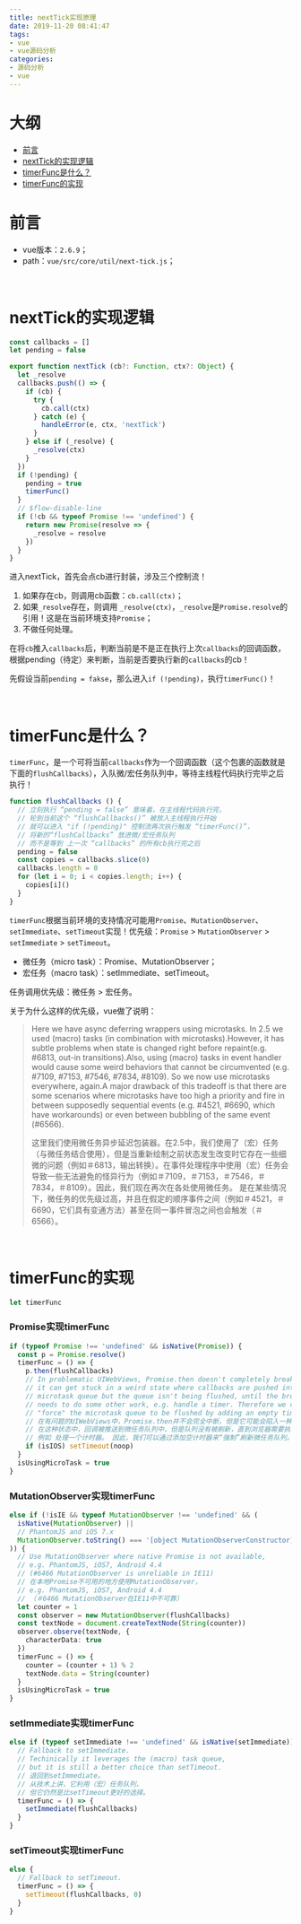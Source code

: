 ```yaml
---
title: nextTick实现原理
date: 2019-11-20 08:41:47
tags:
- vue
- vue源码分析
categories:
- 源码分析
- vue
---
```



# 大纲

- [前言](#前言)
- [nextTick的实现逻辑](#nextTick的实现逻辑)
- [timerFunc是什么？](#timerFunc是什么？)
- [timerFunc的实现](#timerFunc的实现)

<!-- more -->

# 前言

- vue版本：`2.6.9`；
- path：`vue/src/core/util/next-tick.js`；

&nbsp;

# nextTick的实现逻辑

```typescript
const callbacks = []
let pending = false

export function nextTick (cb?: Function, ctx?: Object) {
  let _resolve
  callbacks.push(() => {
    if (cb) {
      try {
        cb.call(ctx)
      } catch (e) {
        handleError(e, ctx, 'nextTick')
      }
    } else if (_resolve) {
      _resolve(ctx)
    }
  })
  if (!pending) {
    pending = true
    timerFunc()
  }
  // $flow-disable-line
  if (!cb && typeof Promise !== 'undefined') {
    return new Promise(resolve => {
      _resolve = resolve
    })
  }
}
```

进入nextTick，首先会点cb进行封装，涉及三个控制流！

1. 如果存在cb，则调用cb函数：`cb.call(ctx)`；
2. 如果`_resolve`存在，则调用 `_resolve(ctx)`，`_resolve`是`Promise.resolve`的引用！这是在当前环境支持`Promise`；
3. 不做任何处理。

在将`cb`推入`callbacks`后，判断当前是不是正在执行上次`callbacks`的回调函数，根据pending（待定）来判断，当前是否要执行新的`callbacks`的cb！



先假设当前`pending = fakse`，那么进入`if (!pending)`，执行`timerFunc()`！

&nbsp;

# timerFunc是什么？

`timerFunc`，是一个可将当前`callbacks`作为一个回调函数（这个包裹的函数就是下面的`flushCallbacks`），入队微/宏任务队列中，等待主线程代码执行完毕之后执行！

```typescript
function flushCallbacks () {
  // 立刻执行 “pending = false” 意味着，在主线程代码执行完，
  // 轮到当前这个 “flushCallbacks()” 被放入主线程执行开始
  // 就可以进入 "if (!pending)" 控制流再次执行触发 “timerFunc()”，
  // 将新的“flushCallbacks” 放进微/宏任务队列
  // 而不是等到 上一次 “callbacks” 的所有cb执行完之后
  pending = false
  const copies = callbacks.slice(0)
  callbacks.length = 0
  for (let i = 0; i < copies.length; i++) {
    copies[i]()
  }
}
```



`timerFunc`根据当前环境的支持情况可能用`Promise`、`MutationObserver`、`setImmediate`、`setTimeout`实现！优先级：`Promise` > `MutationObserver` > `setImmediate` > `setTimeout`。

- 微任务（micro task）：Promise、MutationObserver；
- 宏任务（macro task）：setImmediate、setTimeout。

任务调用优先级：微任务 > 宏任务。



关于为什么这样的优先级，vue做了说明：

> Here we have async deferring wrappers using microtasks. In 2.5 we used (macro) tasks (in combination with microtasks).However, it has subtle problems when state is changed right before repaint(e.g. #6813, out-in transitions).Also, using (macro) tasks in event handler would cause some weird behaviors that cannot be circumvented (e.g. #7109, #7153, #7546, #7834, #8109). So we now use microtasks everywhere, again.A major drawback of this tradeoff is that there are some scenarios where microtasks have too high a priority and fire in between supposedly sequential events (e.g. #4521, #6690, which have workarounds) or even between bubbling of the same event (#6566).
>
> 这里我们使用微任务异步延迟包装器。在2.5中，我们使用了（宏）任务（与微任务结合使用），但是当重新绘制之前状态发生改变时它存在一些细微的问题（例如＃6813，输出转换）。在事件处理程序中使用（宏）任务会导致一些无法避免的怪异行为（例如＃7109，＃7153，＃7546，＃7834，＃8109）。因此，我们现在再次在各处使用微任务。 是在某些情况下，微任务的优先级过高，并且在假定的顺序事件之间（例如＃4521，＃6690，它们具有变通方法）甚至在同一事件冒泡之间也会触发（＃6566）。

&nbsp;


# timerFunc的实现

```typescript
let timerFunc
```



### Promise实现timerFunc

```typescript
if (typeof Promise !== 'undefined' && isNative(Promise)) {
  const p = Promise.resolve()
  timerFunc = () => {
    p.then(flushCallbacks)
    // In problematic UIWebViews, Promise.then doesn't completely break, but
    // it can get stuck in a weird state where callbacks are pushed into the
    // microtask queue but the queue isn't being flushed, until the browser
    // needs to do some other work, e.g. handle a timer. Therefore we can
    // "force" the microtask queue to be flushed by adding an empty timer.
    // 在有问题的UIWebViews中，Promise.then并不会完全中断，但是它可能会陷入一种怪异的状态，
    // 在这种状态中，回调被推送到微任务队列中，但是队列没有被刷新，直到浏览器需要执行其他一些工作，
    // 例如 处理一个计时器。 因此，我们可以通过添加空计时器来“强制”刷新微任务队列。
    if (isIOS) setTimeout(noop)
  }
  isUsingMicroTask = true
}
```



### MutationObserver实现timerFunc

```typescript
else if (!isIE && typeof MutationObserver !== 'undefined' && (
  isNative(MutationObserver) ||
  // PhantomJS and iOS 7.x
  MutationObserver.toString() === '[object MutationObserverConstructor]'
)) {
  // Use MutationObserver where native Promise is not available,
  // e.g. PhantomJS, iOS7, Android 4.4
  // (#6466 MutationObserver is unreliable in IE11)
  // 在本地Promise不可用的地方使用MutationObserver，
  // e.g. PhantomJS, iOS7, Android 4.4
  // （＃6466 MutationObserver在IE11中不可靠）
  let counter = 1
  const observer = new MutationObserver(flushCallbacks)
  const textNode = document.createTextNode(String(counter))
  observer.observe(textNode, {
    characterData: true
  })
  timerFunc = () => {
    counter = (counter + 1) % 2
    textNode.data = String(counter)
  }
  isUsingMicroTask = true
}
```



### setImmediate实现timerFunc

```typescript
else if (typeof setImmediate !== 'undefined' && isNative(setImmediate)) {
  // Fallback to setImmediate.
  // Techinically it leverages the (macro) task queue,
  // but it is still a better choice than setTimeout.
  // 退回到setImmediate。
  // 从技术上讲，它利用（宏）任务队列，
  // 但它仍然是比setTimeout更好的选择。
  timerFunc = () => {
    setImmediate(flushCallbacks)
  }
}
```



### setTimeout实现timerFunc

```typescript
else {
  // Fallback to setTimeout.
  timerFunc = () => {
    setTimeout(flushCallbacks, 0)
  }
}
```
